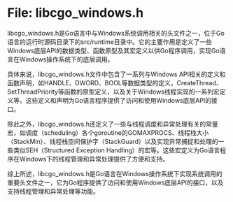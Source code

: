 # File: libcgo_windows.h

libcgo_windows.h是Go语言中与Windows系统调用相关的头文件之一，位于Go语言的运行时源码目录下的src/runtime目录中。它的主要作用是定义了一些Windows底层API的数据类型、函数原型及其宏定义以供Go程序调用，实现Go语言在Windows操作系统下的底层调用。

具体来说，libcgo_windows.h文件中包含了一系列与Windows API相关的定义和函数声明，如HANDLE、DWORD、BOOL等数据类型的定义，CreateThread、SetThreadPriority等函数的原型定义，以及关于Windows线程实现的一系列宏定义等。这些定义和声明为Go语言程序提供了访问和使用Windows底层API的接口。

除此之外，libcgo_windows.h还定义了一些与线程调度和异常处理有关的常量宏，如调度（scheduling）各个goroutine的GOMAXPROCS、线程栈大小（StackMin）、线程栈空间保护字（StackGuard）以及实现异常捕捉和处理的一些类似SEH（Structured Exception Handling）的宏等。这些宏定义为Go语言程序在Windows下的线程管理和异常处理提供了方便和支持。

综上所述，libcgo_windows.h是Go语言在Windows操作系统下实现系统调用的重要头文件之一，它为Go程序提供了访问和使用Windows底层API的接口，以及支持线程管理和异常处理等功能。

